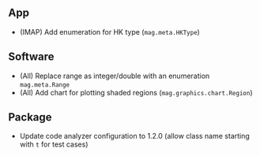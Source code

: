 ## App

- (IMAP) Add enumeration for HK type (`mag.meta.HKType`)

## Software

- (All) Replace range as integer/double with an enumeration `mag.meta.Range`
- (All) Add chart for plotting shaded regions (`mag.graphics.chart.Region`)

## Package

- Update code analyzer configuration to 1.2.0 (allow class name starting with `t` for test cases)
